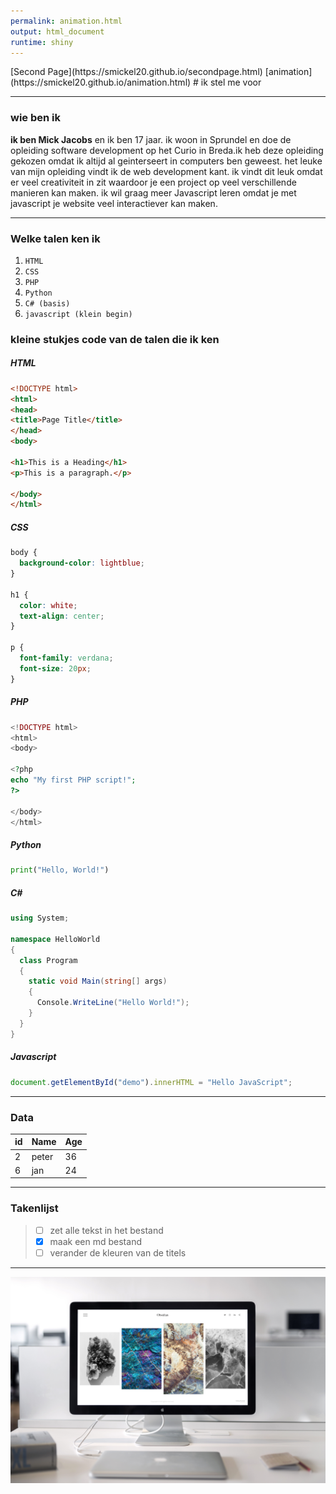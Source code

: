 ```yaml
---
permalink: animation.html
output: html_document
runtime: shiny
---
```

<script src="../js/script.js"></script>
<link rel="stylesheet" type="text/css" href="../css/style.css"/>
[Second Page](https://smickel20.github.io/secondpage.html)
[animation](https://smickel20.github.io/animation.html)
#  ik stel me voor


---
### wie ben ik

**ik ben Mick Jacobs** en ik ben 17 jaar. ik woon in Sprundel en doe de opleiding software development op het Curio in Breda.ik heb deze opleiding gekozen omdat ik altijd al geinterseert in computers ben geweest. het leuke van mijn opleiding vindt ik de web development kant. ik vindt dit leuk omdat er veel creativiteit in zit waardoor je een project op veel verschillende manieren kan maken. ik wil graag meer Javascript leren omdat je met javascript je website veel interactiever kan maken.

---

### Welke talen ken ik
1. `HTML`
2. `CSS`
3. `PHP`
4. `Python`
5. `C# (basis)`
6. `javascript (klein begin)`

### kleine stukjes code van de talen die ik ken

##### *HTML*

``` html
<!DOCTYPE html>
<html> 
<head>
<title>Page Title</title>
</head>
<body>

<h1>This is a Heading</h1>
<p>This is a paragraph.</p>

</body>
</html>
```
##### *CSS*
``` css
body {
  background-color: lightblue;
}

h1 {
  color: white;
  text-align: center;
}

p {
  font-family: verdana;
  font-size: 20px;
}
```

##### *PHP*
``` php
<!DOCTYPE html>
<html>
<body>

<?php
echo "My first PHP script!";
?>

</body>
</html>
```

##### *Python*
``` py
print("Hello, World!")
```

##### *C#*
```cs
using System;

namespace HelloWorld
{
  class Program
  {
    static void Main(string[] args)
    {
      Console.WriteLine("Hello World!");    
    }
  }
}
```

##### *Javascript*
``` javascript
document.getElementById("demo").innerHTML = "Hello JavaScript";
```

---
### Data

| id  | Name  | Age |
-----|-------|-----|
| 2   | peter | 36  |
| 6   | jan   | 24  |

---
### Takenlijst
>- [ ] zet alle tekst in het bestand
>- [x] maak een md bestand
>- [ ] verander de kleuren van de titels
---


<div id="scroll">
   <img src="assets/img/img1.jpg">
</div>

